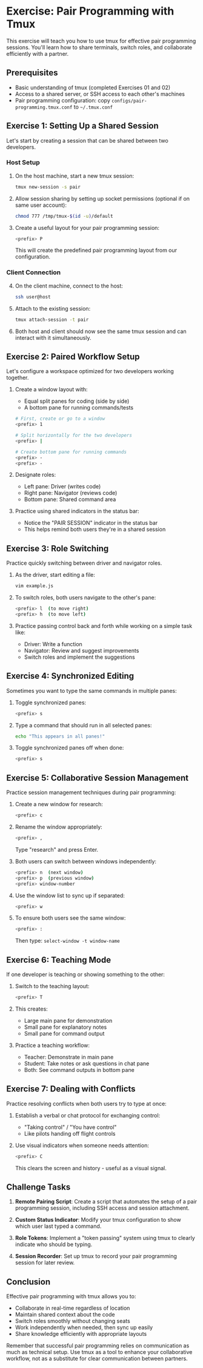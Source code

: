 # Exercise: Pair Programming with Tmux

This exercise will teach you how to use tmux for effective pair programming sessions. You'll learn how to share terminals, switch roles, and collaborate efficiently with a partner.

## Prerequisites

- Basic understanding of tmux (completed Exercises 01 and 02)
- Access to a shared server, or SSH access to each other's machines
- Pair programming configuration: copy `configs/pair-programming.tmux.conf` to `~/.tmux.conf`

## Exercise 1: Setting Up a Shared Session

Let's start by creating a session that can be shared between two developers.

### Host Setup

1. On the host machine, start a new tmux session:
   ```bash
   tmux new-session -s pair
   ```

2. Allow session sharing by setting up socket permissions (optional if on same user account):
   ```bash
   chmod 777 /tmp/tmux-$(id -u)/default
   ```

3. Create a useful layout for your pair programming session:
   ```bash
   <prefix> P
   ```
   This will create the predefined pair programming layout from our configuration.

### Client Connection

4. On the client machine, connect to the host:
   ```bash
   ssh user@host
   ```

5. Attach to the existing session:
   ```bash
   tmux attach-session -t pair
   ```

6. Both host and client should now see the same tmux session and can interact with it simultaneously.

## Exercise 2: Paired Workflow Setup

Let's configure a workspace optimized for two developers working together.

1. Create a window layout with:
   - Equal split panes for coding (side by side)
   - A bottom pane for running commands/tests
   
   ```bash
   # First, create or go to a window
   <prefix> 1
   
   # Split horizontally for the two developers
   <prefix> |
   
   # Create bottom pane for running commands
   <prefix> -
   <prefix> -
   ```

2. Designate roles:
   - Left pane: Driver (writes code)
   - Right pane: Navigator (reviews code)
   - Bottom pane: Shared command area

3. Practice using shared indicators in the status bar:
   - Notice the "PAIR SESSION" indicator in the status bar
   - This helps remind both users they're in a shared session

## Exercise 3: Role Switching

Practice quickly switching between driver and navigator roles.

1. As the driver, start editing a file:
   ```bash
   vim example.js
   ```

2. To switch roles, both users navigate to the other's pane:
   ```bash
   <prefix> l  (to move right)
   <prefix> h  (to move left)
   ```

3. Practice passing control back and forth while working on a simple task like:
   - Driver: Write a function
   - Navigator: Review and suggest improvements
   - Switch roles and implement the suggestions

## Exercise 4: Synchronized Editing

Sometimes you want to type the same commands in multiple panes:

1. Toggle synchronized panes:
   ```bash
   <prefix> s
   ```

2. Type a command that should run in all selected panes:
   ```bash
   echo "This appears in all panes!"
   ```

3. Toggle synchronized panes off when done:
   ```bash
   <prefix> s
   ```

## Exercise 5: Collaborative Session Management

Practice session management techniques during pair programming:

1. Create a new window for research:
   ```bash
   <prefix> c
   ```

2. Rename the window appropriately:
   ```bash
   <prefix> ,
   ```
   Type "research" and press Enter.

3. Both users can switch between windows independently:
   ```bash
   <prefix> n  (next window)
   <prefix> p  (previous window)
   <prefix> window-number
   ```

4. Use the window list to sync up if separated:
   ```bash
   <prefix> w
   ```

5. To ensure both users see the same window:
   ```bash
   <prefix> :
   ```
   Then type: `select-window -t window-name`

## Exercise 6: Teaching Mode

If one developer is teaching or showing something to the other:

1. Switch to the teaching layout:
   ```bash
   <prefix> T
   ```

2. This creates:
   - Large main pane for demonstration
   - Small pane for explanatory notes
   - Small pane for command output

3. Practice a teaching workflow:
   - Teacher: Demonstrate in main pane
   - Student: Take notes or ask questions in chat pane
   - Both: See command outputs in bottom pane

## Exercise 7: Dealing with Conflicts

Practice resolving conflicts when both users try to type at once:

1. Establish a verbal or chat protocol for exchanging control:
   - "Taking control" / "You have control"
   - Like pilots handing off flight controls

2. Use visual indicators when someone needs attention:
   ```bash
   <prefix> C
   ```
   This clears the screen and history - useful as a visual signal.

## Challenge Tasks

1. **Remote Pairing Script**: Create a script that automates the setup of a pair programming session, including SSH access and session attachment.

2. **Custom Status Indicator**: Modify your tmux configuration to show which user last typed a command.

3. **Role Tokens**: Implement a "token passing" system using tmux to clearly indicate who should be typing.

4. **Session Recorder**: Set up tmux to record your pair programming session for later review.

## Conclusion

Effective pair programming with tmux allows you to:

- Collaborate in real-time regardless of location
- Maintain shared context about the code
- Switch roles smoothly without changing seats
- Work independently when needed, then sync up easily
- Share knowledge efficiently with appropriate layouts

Remember that successful pair programming relies on communication as much as technical setup. Use tmux as a tool to enhance your collaborative workflow, not as a substitute for clear communication between partners.